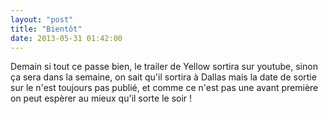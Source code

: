 ```yaml
---
layout: "post"
title: "Bientôt"
date: 2013-05-31 01:42:00
---
```

Demain si tout ce passe bien, le trailer de Yellow sortira sur youtube, sinon ça sera dans la semaine, on sait qu'il sortira à Dallas mais la date de sortie sur le n'est toujours pas publié, et comme ce n'est pas une avant première on peut espèrer au mieux qu'il sorte le soir !
